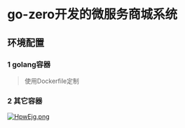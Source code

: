 # go-zero开发的微服务商城系统

## 环境配置
### 1 golang容器
> 使用Dockerfile定制
### 2 其它容器
[![HpwEjg.png](https://s4.ax1x.com/2022/01/29/HpwEjg.png)](https://imgtu.com/i/HpwEjg)

